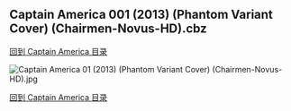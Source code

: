 ## Captain America 001 (2013) (Phantom Variant Cover) (Chairmen-Novus-HD).cbz


[回到 Captain America 目录](https://github.com/alicewish/markdown/blob/master/series/Captain-America.md)


![Captain America 01 (2013) (Phantom Variant Cover) (Chairmen-Novus-HD).jpg](https://wx1.sinaimg.cn/large/6a9fdecaly1fr0si8jidhj21kw2eyhdv.jpg)

[回到 Captain America 目录](https://github.com/alicewish/markdown/blob/master/series/Captain-America.md)

